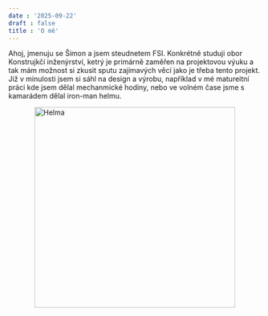 ```yaml
---
date : '2025-09-22'
draft : false
title : 'O mě'
---
```



Ahoj,
jmenuju se  Šimon a jsem steudnetem FSI. Konkrétně studuji obor Konstrujkčí inženýrství, ketrý je primárně zaměřen na projektovou výuku a tak mám možnost si zkusit sputu zajímavých věcí jako je třeba tento projekt. Již v minulosti jsem si sáhl na design a výrobu, například v mé matureitní práci kde jsem dělal mechanmické hodiny, nebo ve volném čase jsme s kamarádem dělal iron-man helmu.

<img src="/images/helma.jpg" alt="Helma" width="400" style="display:block; margin:0 auto;">